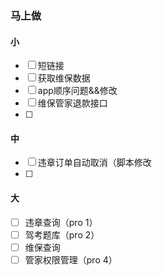 ### 马上做

#### 小
- [ ] 短链接
- [ ] 获取维保数据
- [ ] app顺序问题&&修改
- [ ] 维保管家退款接口
- [ ] 

#### 中
- [ ] 违章订单自动取消（脚本修改
- [ ] 


#### 大
- [ ] 违章查询（pro 1）
- [ ] 驾考题库（pro 2）
- [ ] 维保查询
- [ ] 管家权限管理（pro 4）